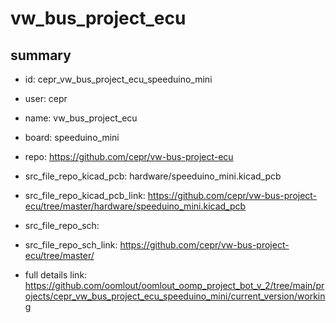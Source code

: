 # vw_bus_project_ecu
 
## summary 
* id: cepr_vw_bus_project_ecu_speeduino_mini
* user: cepr
* name: vw_bus_project_ecu
* board: speeduino_mini
* repo: https://github.com/cepr/vw-bus-project-ecu
* src_file_repo_kicad_pcb: hardware/speeduino_mini.kicad_pcb
* src_file_repo_kicad_pcb_link: https://github.com/cepr/vw-bus-project-ecu/tree/master/hardware/speeduino_mini.kicad_pcb


* src_file_repo_sch: 
* src_file_repo_sch_link: https://github.com/cepr/vw-bus-project-ecu/tree/master/
* full details link: https://github.com/oomlout/oomlout_oomp_project_bot_v_2/tree/main/projects/cepr_vw_bus_project_ecu_speeduino_mini/current_version/working  







